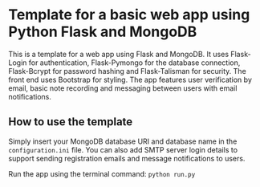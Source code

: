 # Template for a basic web app using Python Flask and MongoDB

This is a template for a web app using Flask and MongoDB. It uses Flask-Login for authentication, Flask-Pymongo for the database connection, Flask-Bcrypt for password hashing and Flask-Talisman for security. The front end uses Bootstrap for styling. The app features user verification by email, basic note recording and messaging between users with email notifications.

## How to use the template

Simply insert your MongoDB database URI and database name in the ```configuration.ini``` file. You can also add SMTP server login details to support sending registration emails and message notifications to users.

Run the app using the terminal command: ```python run.py```